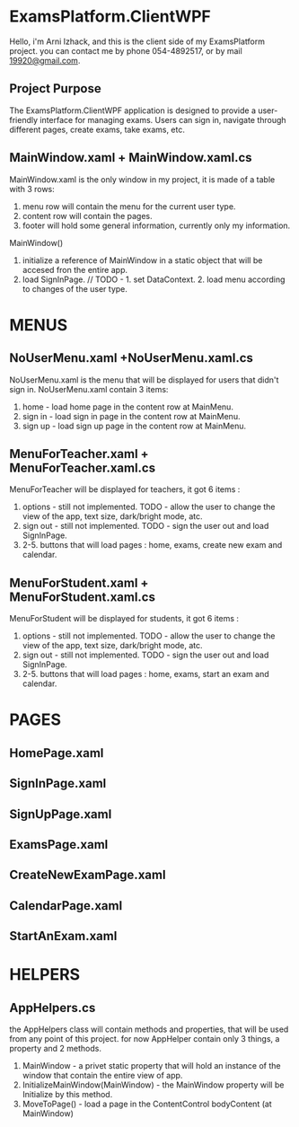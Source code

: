 # ExamsPlatform.ClientWPF
Hello, i'm Arni Izhack, and this is the client side of my ExamsPlatform project.
you can contact me by phone 054-4892517, or by mail 19920@gmail.com.

## Project Purpose
The ExamsPlatform.ClientWPF application is designed to provide a user-friendly interface for managing exams. Users can sign in, navigate through different
pages, create exams, take exams, etc.

## MainWindow.xaml + MainWindow.xaml.cs
MainWindow.xaml is the only window in my project, it is made of a table with 3 rows:
1. menu row will contain the menu for the current user type.
2. content row will contain the pages.
3. footer will hold some general information, currently only my information.

MainWindow()
1. initialize a reference of MainWindow in a static object that will be accesed fron the entire app. 
2. load SignInPage.
//  TODO - 1. set DataContext. 2. load menu according to changes of the user type.

# MENUS

## NoUserMenu.xaml +NoUserMenu.xaml.cs
NoUserMenu.xaml is the menu that will be displayed for users that didn't sign in.
NoUserMenu.xaml contain 3 items:
1. home - load home page in the content row at MainMenu.
2. sign in - load sign in page in the content row at MainMenu.
3. sign up - load sign up page in the content row at MainMenu.

## MenuForTeacher.xaml + MenuForTeacher.xaml.cs
MenuForTeacher will be displayed for teachers, it got 6 items :
1. options - still not implemented. TODO - allow the user to change the view of the app, text size, dark/bright mode, atc.
2. sign out - still not implemented. TODO - sign the user out and load SignInPage.
3. 2-5. buttons that will load pages : home, exams, create new exam and calendar.

## MenuForStudent.xaml + MenuForStudent.xaml.cs
MenuForStudent will be displayed for students, it got 6 items :
1. options - still not implemented. TODO - allow the user to change the view of the app, text size, dark/bright mode, atc.
2. sign out - still not implemented. TODO - sign the user out and load SignInPage.
3. 2-5. buttons that will load pages : home, exams, start an exam and calendar.


# PAGES

## HomePage.xaml

## SignInPage.xaml

## SignUpPage.xaml

## ExamsPage.xaml

## CreateNewExamPage.xaml

## CalendarPage.xaml

## StartAnExam.xaml

# HELPERS

## AppHelpers.cs
the AppHelpers class will contain methods and properties, that will be used from any point of this project.
for now AppHelper contain only 3 things, a property and 2 methods.
1. MainWindow - a privet static property that will hold an instance of the window that contain the entire view of app.
2. InitializeMainWindow(MainWindow) - the MainWindow property will be Initialize by this method.
3. MoveToPage<Page>() - load a page in the ContentControl bodyContent (at MainWindow)
